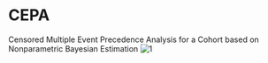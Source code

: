 # CEPA
Censored Multiple Event Precedence Analysis for a Cohort based on Nonparametric Bayesian Estimation
![1](https://github.com/Jangwon37/CEPA/assets/99333410/ad9b55b6-94a0-4e24-ac94-e7686450fc09)
